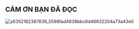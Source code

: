 ## CẢM ƠN BẠN ĐÃ ĐỌC

![z6352182387636_5598fad4838bbc6d46632204a73a43e0](https://github.com/user-attachments/assets/3437fb81-6e6b-46ce-b593-4c10902de166)
